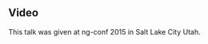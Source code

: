 <!--
{
"name" : "run-digest-cycle-in-web-worker",
"version" : "0.1",
"title" : "Run digest cycle in web worker",
"description" : "TBD",
"homepage" : "https://www.youtube.com/embed/lceLw8ROUP8",
"canonicalSource" : "https://www.youtube.com/embed/lceLw8ROUP8",
"freshnessDate" : 2015-03-05,
"license" : "All Rights Reserved"
}
-->

<!-- @section -->

## Video

This talk was given at ng-conf 2015 in Salt Lake City Utah.

<!-- @asset, "contentType": "outlearn/video", "provider": "youtube", "url": "https://www.youtube.com/embed/lceLw8ROUP8" -->

